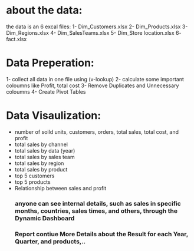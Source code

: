 # about the data:
the data is an 6 excal files:
1- Dim_Customers.xlsx
2- Dim_Products.xlsx
3- Dim_Regions.xlsx
4- Dim_SalesTeams.xlsx
5- Dim_Store location.xlsx
6- fact.xlsx

# Data Preperation:
1- collect all data in one file using (v-lookup)
2- calculate some important coloumns like Profit, total cost
3- Remove Duplicates and Unnecessary coloumns
4- Create Pivot Tables

# Data Visaulization:
- number of soild units, customers, orders, total sales, total cost, and profit
- total sales by channel
- total sales by data (year)
- total sales by sales team
- total sales by region
- total sales by product
- top 5 customers
- top 5 products
- Relationship between sales and profit
  ### anyone can see internal details, such as sales in specific months, countries, sales times, and others, through the Dynamic Dashboard
  ### Report contiue More Details about the Result for each Year, Quarter, and products,..
